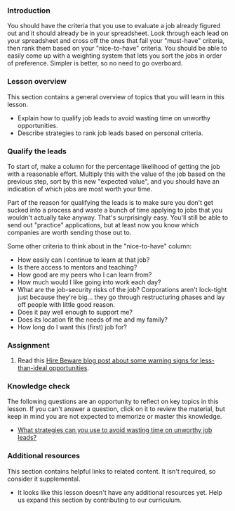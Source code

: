 ### Introduction

You should have the criteria that you use to evaluate a job already figured out and it should already be in your spreadsheet. Look through each lead on your spreadsheet and cross off the ones that fail your "must-have" criteria, then rank them based on your "nice-to-have" criteria. You should be able to easily come up with a weighting system that lets you sort the jobs in order of preference. Simpler is better, so no need to go overboard.

### Lesson overview

This section contains a general overview of topics that you will learn in this lesson.

- Explain how to qualify job leads to avoid wasting time on unworthy opportunities.
- Describe strategies to rank job leads based on personal criteria.

### Qualify the leads

To start of, make a column for the percentage likelihood of getting the job with a reasonable effort. Multiply this with the value of the job based on the previous step, sort by this new "expected value", and you should have an indication of which jobs are most worth your time.

Part of the reason for qualifying the leads is to make sure you don't get sucked into a process and waste a bunch of time applying to jobs that you wouldn't actually take anyway. That's surprisingly easy. You'll still be able to send out "practice" applications, but at least now you know which companies are worth sending those out to.

Some other criteria to think about in the "nice-to-have" column:

- How easily can I continue to learn at that job?
- Is there access to mentors and teaching?
- How good are my peers who I can learn from?
- How much would I like going into work each day?
- What are the job-security risks of the job? Corporations aren't lock-tight just because they're big... they go through restructuring phases and lay off people with little good reason.
- Does it pay well enough to support me?
- Does its location fit the needs of me and my family?
- How long do I want this (first) job for?

### Assignment

<div class="lesson-content__panel" markdown="1">

1. Read this [Hire Beware blog post about some warning signs for less-than-ideal opportunities](https://github.com/TheOdinProject/blog/blob/main/hire-beware.md).

<div>

### Knowledge check

The following questions are an opportunity to reflect on key topics in this lesson. If you can't answer a question, click on it to review the material, but keep in mind you are not expected to memorize or master this knowledge.

- [What strategies can you use to avoid wasting time on unworthy job leads?](#qualify-the-leads)

### Additional resources

This section contains helpful links to related content. It isn't required, so consider it supplemental.

- It looks like this lesson doesn't have any additional resources yet. Help us expand this section by contributing to our curriculum.

